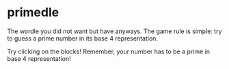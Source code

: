 # primedle

The wordle you did not want but have anyways. The game rule is simple: try to guess a prime number in its base 4 representation. 

Try clicking on the blocks! Remember, your number has to be a prime in base 4 representation!

